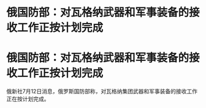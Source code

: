 # 俄国防部：对瓦格纳武器和军事装备的接收工作正按计划完成

# 俄国防部：对瓦格纳武器和军事装备的接收工作正按计划完成

俄新社7月12日消息，俄罗斯国防部称，对瓦格纳集团武器和军事装备的接收工作正在按计划完成。


